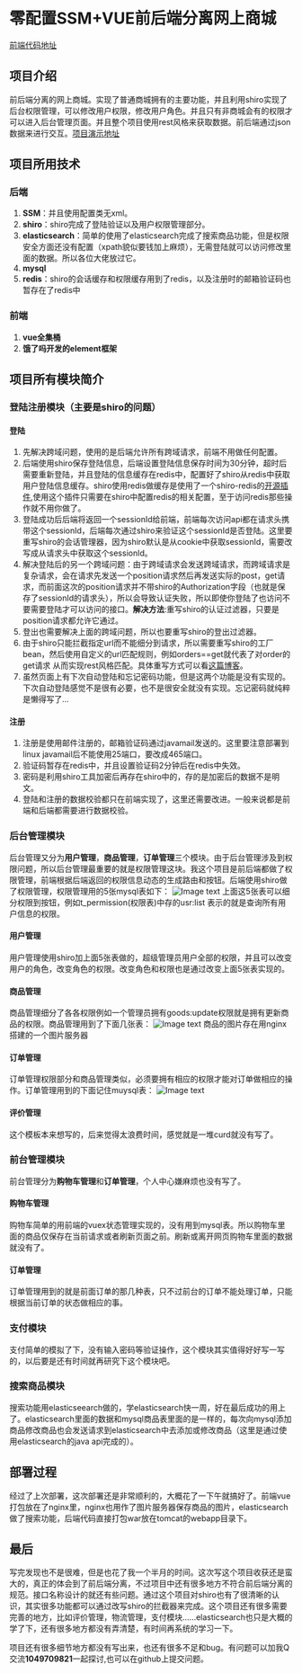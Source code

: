 # 零配置SSM+VUE前后端分离网上商城
[前端代码地址]()
## 项目介绍
前后端分离的网上商城。实现了普通商城拥有的主要功能，并且利用shiro实现了后台权限管理，可以修改用户权限，修改用户角色。并且只有非商城会有的权限才可以进入后台管理页面。并且整个项目使用rest风格来获取数据。前后端通过json数据来进行交互。[项目演示地址](http://120.76.56.254:8084/#/)
## 项目所用技术
### 后端
1. **SSM**：并且使用配置类无xml。
2. **shiro**：shiro完成了登陆验证以及用户权限管理部分。
3. **elasticsearch**：简单的使用了elasticsearch完成了搜索商品功能，但是权限安全方面还没有配置（xpath貌似要钱加上麻烦），无需登陆就可以访问修改里面的数据。所以各位大佬放过它。
4. **mysql**
5. **redis**：shiro的会话缓存和权限缓存用到了redis，以及注册时的邮箱验证码也暂存在了redis中
### 前端
1. **vue全集桶**
2. **饿了吗开发的element框架**

## 项目所有模块简介

### 登陆注册模块（主要是shiro的问题）
#### 登陆
1. 先解决跨域问题，使用的是后端允许所有跨域请求，前端不用做任何配置。
2. 后端使用shiro保存登陆信息，后端设置登陆信息保存时间为30分钟，超时后需要重新登陆，并且登陆的信息缓存在redis中，配置好了shiro从redis中获取用户登陆信息缓存。shiro使用redis做缓存是使用了一个shiro-redis的[开源插件](https://github.com/alexxiyang/shiro-redis),使用这个插件只需要在shiro中配置redis的相关配置，至于访问redis那些操作就不用你做了。
3. 登陆成功后后端将返回一个sessionId给前端，前端每次访问api都在请求头携带这个sessionId，后端每次通过shiro来验证这个sessionId是否登陆。这里要重写shiro的会话管理器，因为shiro默认是从cookie中获取sessionId，需要改写成从请求头中获取这个sessionId。
4. 解决登陆后的另一个跨域问题：由于跨域请求会发送跨域请求，而跨域请求是复杂请求，会在请求先发送一个position请求然后再发送实际的post，get请求，而前面这次的position请求并不带shiro的Authorization字段（也就是保存了sessionId的请求头），所以会导致认证失败，所以即使你登陆了也访问不要需要登陆才可以访问的接口。**解决方法**:重写shiro的认证过滤器，只要是position请求都允许它通过。
5. 登出也需要解决上面的跨域问题，所以也要重写shiro的登出过滤器。
6. 由于shiro只能拦截指定url而不能细分到请求，所以需要重写shiro的工厂bean，然后使用自定义的url匹配规则，例如orders==get就代表了对order的get请求 从而实现rest风格匹配。具体重写方式可以看[这篇博客](https://segmentfault.com/a/1190000014545172)。
7. 虽然页面上有下次自动登陆和忘记密码功能，但是这两个功能是没有实现的。下次自动登陆感觉不是很有必要，也不是很安全就没有实现。忘记密码就纯粹是懒得写了...
#### 注册
1. 注册是使用邮件注册的，邮箱验证码通过javamail发送的。这里要注意部署到linux javamail后不能使用25端口，要改成465端口。
2. 验证码暂存在redis中，并且设置验证码2分钟后在redis中失效。
3. 密码是利用shiro工具加密后再存在shiro中的，存的是加密后的数据不是明文。
4. 登陆和注册的数据校验都只在前端实现了，这里还需要改进。一般来说都是前端和后端都需要进行数据校验。

### 后台管理模块
后台管理又分为**用户管理**，**商品管理**，**订单管理**三个模块。由于后台管理涉及到权限问题，所以后台管理最重要的就是权限管理这块。我这个项目是前后端都做了权限管理，前端根据后端返回的权限信息动态的生成路由和按钮。后端使用shiro做了权限管理，权限管理用的5张mysql表如下：
![Image text](https://github.com/fanshanchao/images/blob/master/shopImages/Snipaste_2019-05-23_20-24-17.png)
上面这5张表可以细分权限到按钮，例如t_permission(权限表)中存的usr:list 表示的就是查询所有用户信息的权限。

#### 用户管理
用户管理使用shiro加上面5张表做的，超级管理员用户全部的权限，并且可以改变用户的角色，改变角色的权限。改变角色和权限也是通过改变上面5张表实现的。
#### 商品管理
商品管理细分了各各权限例如一个管理员拥有goods:update权限就是拥有更新商品的权限。商品管理用到了下面几张表：
![Image text](https://github.com/fanshanchao/images/blob/master/shopImages/%E5%95%86%E5%93%81%E7%AE%A1%E7%90%86.png)
商品的图片存在用nginx搭建的一个图片服务器
#### 订单管理
订单管理权限部分和商品管理类似，必须要拥有相应的权限才能对订单做相应的操作。订单管理用到的下面记住muysql表：
![Image text](https://github.com/fanshanchao/images/blob/master/shopImages/%E8%AE%A2%E5%8D%95%E7%AE%A1%E7%90%86.png)
#### 评价管理
这个模板本来想写的，后来觉得太浪费时间，感觉就是一堆curd就没有写了。

### 前台管理模块
前台管理分为**购物车管理**和**订单管理**，个人中心嫌麻烦也没有写了。
#### 购物车管理
购物车简单的用前端的vuex状态管理实现的，没有用到mysql表。所以购物车里面的商品仅保存在当前请求或者刷新页面之前。刷新或离开网页购物车里面的数据就没有了。
#### 订单管理
订单管理用到的就是前面订单的那几种表，只不过前台的订单不能处理订单，只能根据当前订单的状态做相应的事。
### 支付模块
支付简单的模拟了下，没有输入密码等验证操作，这个模块其实值得好好写一写的，以后要是还有时间就再研究下这个模块吧。
### 搜索商品模块
搜索功能用elasticseearch做的，学elasticsearch快一周，好在最后成功的用上了。elasticsearch里面的数据和mysql商品表里面的是一样的，每次向mysql添加商品修改商品也会发送请求到elasticsearch中去添加或修改商品（这里是通过使用elasticsearch的java api完成的）。
## 部署过程
经过了上次部署，这次部署还是非常顺利的，大概花了一下午就搞好了。前端vue打包放在了nginx里，nginx也用作了图片服务器保存商品的图片，elasticsearch做了搜索功能，后端代码直接打包war放在tomcat的webapp目录下。
## 最后
写完发现也不是很难，但是也花了我一个半月的时间。这次写这个项目收获还是蛮大的，真正的体会到了前后端分离，不过项目中还有很多地方不符合前后端分离的规范。接口名称设计的就还有些问题。通过这个项目对shiro也有了很清晰的认识，其实很多功能都可以通过改写shiro的拦截器来完成。这个项目还有很多需要完善的地方，比如评价管理，物流管理，支付模块......elasticsearch也只是大概的学了下，还有很多地方都没有弄清楚，有时间再系统的学习一下。

项目还有很多细节地方都没有写出来，也还有很多不足和bug。有问题可以加我Q交流**1049709821**一起探讨,也可以在github上提交问题。



